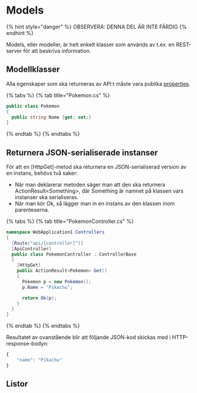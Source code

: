 # Models

{% hint style="danger" %}
OBSERVERA: DENNA DEL ÄR INTE FÄRDIG
{% endhint %}

Models, eller modeller, är helt enkelt klasser som används av t.ex. en REST-server för att beskriva information.

## Modellklasser

Alla egenskaper som ska returneras av API:t måste vara publika [properties](../../../klasser-och-objektorientering/inkapsling-och-properties.md#properties).

{% tabs %}
{% tab title="Pokemon.cs" %}
```csharp
public class Pokemon
{
  public string Name {get; set;}
}
```
{% endtab %}
{% endtabs %}

## Returnera JSON-serialiserade instanser

För att en \[HttpGet\]-metod ska returnera en JSON-serialiserad version av en instans, behövs två saker: 

* När man deklarerar metoden säger man att den ska returnera ActionResult&lt;Something&gt;, där Something är namnet på klassen vars instanser ska serialiseras.
* När man kör Ok, så lägger man in en instans av den klassen inom parenteserna.

{% tabs %}
{% tab title="PokemonController.cs" %}
```csharp
namespace WebApplication1.Controllers
{
  [Route("api/[controller]")]
  [ApiController]
  public class PokemonController : ControllerBase
  {
    [HttpGet]
    public ActionResult<Pokemon> Get()
    {
      Pokemon p = new Pokemon();
      p.Name = "Pikachu";

      return Ok(p);
    }
  }
}
```
{% endtab %}
{% endtabs %}

Resultatet av ovanstående blir att följande JSON-kod skickas med i HTTP-response-bodyn:

```javascript
{
    "name": "Pikachu"
}
```

## Listor

